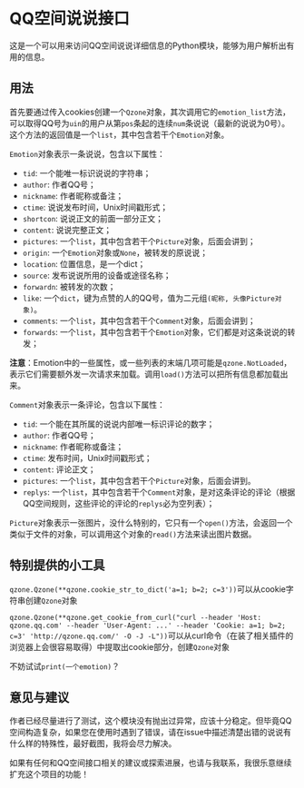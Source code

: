 # QQ空间说说接口

这是一个可以用来访问QQ空间说说详细信息的Python模块，能够为用户解析出有用的信息。

## 用法

首先要通过传入cookies创建一个`Qzone`对象，其次调用它的`emotion_list`方法，可以取得QQ号为`uin`的用户从第`pos`条起的连续`num`条说说（最新的说说为0号）。这个方法的返回值是一个`list`，其中包含若干个`Emotion`对象。

`Emotion`对象表示一条说说，包含以下属性：

- `tid`: 一个能唯一标识说说的字符串；
- `author`: 作者QQ号；
- `nickname`: 作者昵称或备注；
- `ctime`: 说说发布时间，Unix时间戳形式；
- `shortcon`: 说说正文的前面一部分正文；
- `content`: 说说完整正文；
- `pictures`: 一个`list`，其中包含若干个`Picture`对象，后面会讲到；
- `origin`: 一个`Emotion`对象或`None`，被转发的原说说；
- `location`: 位置信息，是一个dict；
- `source`: 发布说说所用的设备或途径名称；
- `forwardn`: 被转发的次数；
- `like`: 一个`dict`，键为点赞的人的QQ号，值为二元组`(昵称, 头像Picture对象)`。
- `comments`: 一个`list`，其中包含若干个`Comment`对象，后面会讲到；
- `forwards`: 一个`list`，其中包含若干个`Emotion`对象，它们都是对这条说说的转发；

**注意**：Emotion中的一些属性，或一些列表的末端几项可能是`qzone.NotLoaded`，表示它们需要额外发一次请求来加载。调用`load()`方法可以把所有信息都加载出来。

`Comment`对象表示一条评论，包含以下属性：

- `tid`: 一个能在其所属的说说内部唯一标识评论的数字；
- `author`: 作者QQ号；
- `nickname`: 作者昵称或备注；
- `ctime`: 发布时间，Unix时间戳形式；
- `content`: 评论正文；
- `pictures`: 一个`list`，其中包含若干个`Picture`对象，后面会讲到。
- `replys`: 一个`list`，其中包含若干个`Comment`对象，是对这条评论的评论（根据QQ空间规则，这些评论的评论的`replys`必为空列表）；

`Picture`对象表示一张图片，没什么特别的，它只有一个`open()`方法，会返回一个类似于文件的对象，可以调用这个对象的`read()`方法来读出图片数据。

## 特别提供的小工具

`qzone.Qzone(**qzone.cookie_str_to_dict('a=1; b=2; c=3'))`可以从cookie字符串创建`Qzone`对象

`qzone.Qzone(**qzone.get_cookie_from_curl("curl --header 'Host: qzone.qq.com' --header 'User-Agent: ...' --header 'Cookie: a=1; b=2; c=3' 'http://qzone.qq.com/' -O -J -L"))`可以从curl命令（在装了相关插件的浏览器上会很容易取得）中提取出cookie部分，创建`Qzone`对象

不妨试试`print(一个emotion)`？

## 意见与建议

作者已经尽量进行了测试，这个模块没有抛出过异常，应该十分稳定。但毕竟QQ空间构造复杂，如果您在使用时遇到了错误，请在issue中描述清楚出错的说说有什么样的特殊性，最好截图，我将会尽力解决。

如果有任何和QQ空间接口相关的建议或探索进展，也请与我联系，我很乐意继续扩充这个项目的功能！
